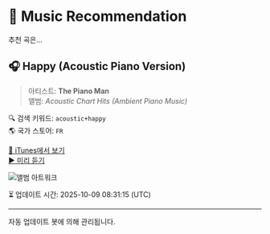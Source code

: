 
# 🎵 Music Recommendation

추천 곡은...

## 🎧 Happy (Acoustic Piano Version)  
> 아티스트: **The Piano Man**  
> 앨범: _Acoustic Chart Hits (Ambient Piano Music)_  

🔍 검색 키워드: `acoustic+happy`  
🌎 국가 스토어: `FR`

[🔗 iTunes에서 보기](https://music.apple.com/fr/album/happy-acoustic-piano-version/854348760?i=854348803&uo=4)  
[▶️ 미리 듣기](https://audio-ssl.itunes.apple.com/itunes-assets/AudioPreview115/v4/c0/f3/d6/c0f3d6a6-244e-4ad4-76f0-d4b69e66fd3b/mzaf_17857022120730327654.plus.aac.p.m4a)

![앨범 아트워크](https://is1-ssl.mzstatic.com/image/thumb/Music125/v4/e4/bb/e6/e4bbe6f2-b5dc-6bce-7826-f5dcfbf3916c/cover.jpg/100x100bb.jpg)

⏳ 업데이트 시간: 2025-10-09 08:31:15 (UTC)

---
자동 업데이트 봇에 의해 관리됩니다.
